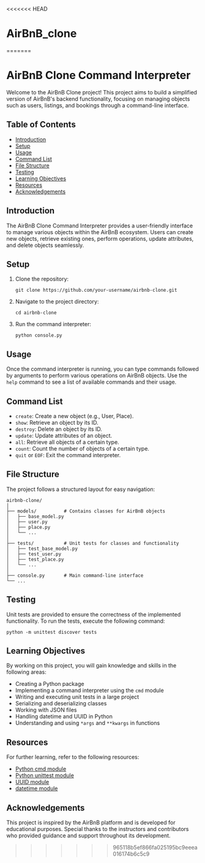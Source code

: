 <<<<<<< HEAD
# AirBnB_clone
=======
# AirBnB Clone Command Interpreter

Welcome to the AirBnB Clone project! This project aims to build a simplified version of AirBnB's backend functionality, focusing on managing objects such as users, listings, and bookings through a command-line interface.

## Table of Contents

- [Introduction](#introduction)
- [Setup](#setup)
- [Usage](#usage)
- [Command List](#command-list)
- [File Structure](#file-structure)
- [Testing](#testing)
- [Learning Objectives](#learning-objectives)
- [Resources](#resources)
- [Acknowledgements](#acknowledgements)

## Introduction

The AirBnB Clone Command Interpreter provides a user-friendly interface to manage various objects within the AirBnB ecosystem. Users can create new objects, retrieve existing ones, perform operations, update attributes, and delete objects seamlessly.

## Setup

1. Clone the repository:
   ```
   git clone https://github.com/your-username/airbnb-clone.git
   ```

2. Navigate to the project directory:
   ```
   cd airbnb-clone
   ```

3. Run the command interpreter:
   ```
   python console.py
   ```

## Usage

Once the command interpreter is running, you can type commands followed by arguments to perform various operations on AirBnB objects. Use the `help` command to see a list of available commands and their usage.

## Command List

- `create`: Create a new object (e.g., User, Place).
- `show`: Retrieve an object by its ID.
- `destroy`: Delete an object by its ID.
- `update`: Update attributes of an object.
- `all`: Retrieve all objects of a certain type.
- `count`: Count the number of objects of a certain type.
- `quit` or `EOF`: Exit the command interpreter.

## File Structure

The project follows a structured layout for easy navigation:

```
airbnb-clone/
│
├── models/          # Contains classes for AirBnB objects
│   ├── base_model.py
│   ├── user.py
│   ├── place.py
│   └── ...
│
├── tests/           # Unit tests for classes and functionality
│   ├── test_base_model.py
│   ├── test_user.py
│   ├── test_place.py
│   └── ...
│
├── console.py       # Main command-line interface
└── ...
```

## Testing

Unit tests are provided to ensure the correctness of the implemented functionality. To run the tests, execute the following command:

```
python -m unittest discover tests
```

## Learning Objectives

By working on this project, you will gain knowledge and skills in the following areas:

- Creating a Python package
- Implementing a command interpreter using the `cmd` module
- Writing and executing unit tests in a large project
- Serializing and deserializing classes
- Working with JSON files
- Handling datetime and UUID in Python
- Understanding and using `*args` and `**kwargs` in functions

## Resources

For further learning, refer to the following resources:

- [Python cmd module](https://docs.python.org/3/library/cmd.html)
- [Python unittest module](https://docs.python.org/3/library/unittest.html)
- [UUID module](https://docs.python.org/3/library/uuid.html)
- [datetime module](https://docs.python.org/3/library/datetime.html)

## Acknowledgements

This project is inspired by the AirBnB platform and is developed for educational purposes. Special thanks to the instructors and contributors who provided guidance and support throughout its development.
>>>>>>> 965118b5ef866fa025195bc9eeea016174b6c5c9
